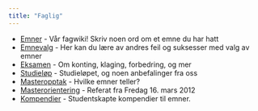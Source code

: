 ```yaml
---
title: "Faglig"
---
```


- [Emner](/wiki/online/info/faglig/eksamen/) - Vår fagwiki! Skriv noen ord om et emne du har hatt
- [Emnevalg](/wiki/online/info/faglig/emnevalg/) - Her kan du lære av andres feil og suksesser med valg av emner
- [Eksamen](/wiki/online/info/faglig/eksamen/) - Om konting, klaging, forbedring, og mer
- [Studieløp](/wiki/online/info/faglig/studielop/) - Studieløpet, og noen anbefalinger fra oss
- [Masteropptak](/wiki/online/info/faglig/masteropptak/) - Hvilke emner teller?
- [Masterorientering](/wiki/online/info/faglig/masterorientering/) - Referat fra Fredag 16. mars 2012
- [Kompendier](/wiki/online/info/faglig/kompendier/) - Studentskapte kompendier til emner.